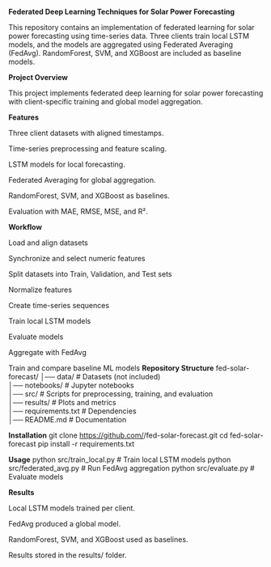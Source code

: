 **Federated Deep Learning Techniques for Solar Power Forecasting**

This repository contains an implementation of federated learning for solar power forecasting using time-series data. Three clients train local LSTM models, and the models are aggregated using Federated Averaging (FedAvg). RandomForest, SVM, and XGBoost are included as baseline models.

**Project Overview**

This project implements federated deep learning for solar power forecasting with client-specific training and global model aggregation.

**Features**

Three client datasets with aligned timestamps.

Time-series preprocessing and feature scaling.

LSTM models for local forecasting.

Federated Averaging for global aggregation.

RandomForest, SVM, and XGBoost as baselines.

Evaluation with MAE, RMSE, MSE, and R².

**Workflow**

Load and align datasets

Synchronize and select numeric features

Split datasets into Train, Validation, and Test sets

Normalize features

Create time-series sequences

Train local LSTM models

Evaluate models

Aggregate with FedAvg

Train and compare baseline ML models
**Repository Structure**
fed-solar-forecast/
│── data/               # Datasets (not included)  
│── notebooks/          # Jupyter notebooks  
│── src/                # Scripts for preprocessing, training, and evaluation  
│── results/            # Plots and metrics  
│── requirements.txt    # Dependencies  
│── README.md           # Documentation  

**Installation**
git clone https://github.com/<your-username>/fed-solar-forecast.git
cd fed-solar-forecast
pip install -r requirements.txt

**Usage**
python src/train_local.py       # Train local LSTM models
python src/federated_avg.py     # Run FedAvg aggregation
python src/evaluate.py          # Evaluate models

**Results**

Local LSTM models trained per client.

FedAvg produced a global model.

RandomForest, SVM, and XGBoost used as baselines.

Results stored in the results/ folder.
